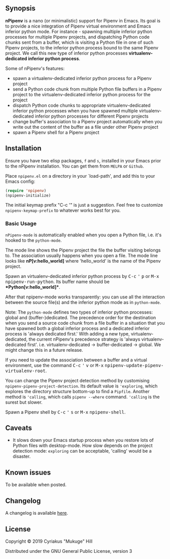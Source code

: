 
## Synopsis

**nPipenv** is a nano (or minimalistic) support for Pipenv in Emacs. Its
goal is to provide a nice integration of Pipenv virtual environment
and Emacs inferior python mode.  For instance - spawning multiple
inferior python processes for multiple Pipenv projects, and
dispatching Python code chunks sent from a buffer, which is visiting a Python file
in one of such Pipenv projects, to the inferior python process bound to
the same Pipenv project. We call this new type of inferior python processes
**virtualenv-dedicated inferior python process**.

Some of nPipenv's features:

* spawn a virtualenv-dedicated inferior python process for a Pipenv project
* send a Python code chunk from multiple Python file buffers in a Pipenv project
  to the virtualenv-dedicated inferior python process for the project
* dispatch Python code chunks to appropriate virtualenv-dedicated inferior
  python processes when you have spawned multiple virtualenv-dedicated inferior
  python processes for different Pipenv projects
* change buffer's association to a Pipenv project automatically when
  you write out the content of the buffer as a file under other Pipenv project
* spawn a Pipenv shell for a Pipenv project

## Installation

Ensure you have two elisp packages, `f` and `s`, installed in your Emacs
prior to the nPipenv installation. You can get them from `MELPA`
or `Github`.

Place `npipenv.el` on a directory in your `load-path', and add this to
your Emacs config:

```el
(require 'npipenv)
(npipenv-initialize)
```

The initial keymap prefix "C-c '" is just a suggestion. Feel free to
customize `npipenv-keymap-prefix` to whatever works best for you.

### Basic Usage

`nPipenv-mode` is automatically enabled when you open a Python file, i.e.
it's hooked to the `python-mode`. 

The mode line shows the Pipenv project the file the buffer visiting belongs to.
The association usually happens when you open a file. The mode line looks like
**nP[v:hello_world]** where 'hello_world' is the name of the Pipenv project.

Spawn an virtualenv-dedicated inferior python process by <kbd>C-c</kbd> <kbd>'</kbd>
<kbd>p</kbd> or <kbd>M-x</kbd> <kbd>npipenv-run-python</kbd>. Its buffer name should
be **\*Python[v:hello_world]\***.

After that npipenv-mode works transparently: you can use all the
interaction between the source file(s) and the inferior python mode as
in `python-mode`.

Note: The `python-mode` defines two types of inferior python
processes: global and (buffer-)dedicated. The precedence order for the
destination when you send a source code chunk from a file buffer in
a situation that you have spawned both a global inferior process and a
dedicated inferior process is 'always dedicated first.' With adding a
new type, virtualenv-dedicated, the current nPipenv's precedence
strategy is 'always virtualenv-dedicated
first'. i.e. virtualenv-dedicated -> buffer-dedicated -> global. We
might change this in a future release.

If you need to update the association between a buffer and a
virtual environment, use the command <kbd>C-c</kbd> <kbd>'</kbd> <kbd>v</kbd> or <kbd>M-x</kbd>
<kbd>npipenv-update-pipenv-virtualenv-root</kbd>.

You can change the Pipenv project detection method by customising
`npipenv-pipenv-project-detection`. Its default value is `'exploring`,
which explores the directory structure bottom-up to find a
`Pipfile`. Another method is `'calling`, which calls `pipenv --where`
command. `'calling` is the surest but slower.

Spawn a Pipenv shell by <kbd>C-c</kbd> <kbd>'</kbd> <kbd>s</kbd> or <kbd>M-x</kbd>
<kbd>npipenv-shell</kbd>.

## Caveats

* It slows down your Emacs startup process when you restore lots of
  Python files with desktop-mode. How slow depends on the project
  detection mode: `exploring` can be acceptable, 'calling' would be a
  disaster.

## Known issues

To be available when posted.

## Changelog

A changelog is available [here](CHANGELOG.md).

## License

Copyright © 2019 Cyriakus "Mukuge" Hill

Distributed under the GNU General Public License, version 3
